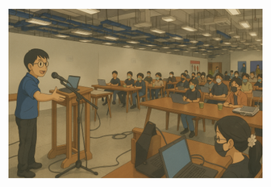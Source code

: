 ![Harvey Javier](https://github.com/harveyjavier/harveyjavier/blob/main/assets/aod-w3-bootcamp-ghiblized.png)
